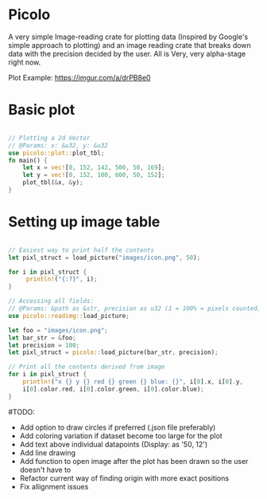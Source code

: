# Picolo
A very simple Image-reading crate for plotting data (Inspired by Google's simple approach to plotting) and an image reading crate that breaks down data with the precision decided by the user. All is Very, very alpha-stage right now.

Plot Example: https://imgur.com/a/drPB8e0

# Basic plot

```rust

// Plotting a 2d Vector
// @Params: x: &u32, y: &u32
use picolo::plot::plot_tbl;
fn main() {
    let x = vec![0, 152, 142, 500, 50, 169];
    let y = vec![0, 152, 100, 600, 50, 152];
    plot_tbl(&x, &y);
}
```

# Setting up image table

```rust

// Easiest way to print half the contents
let pixl_struct = load_picture("images/icon.png", 50);

for i in pixl_struct {
     println!("{:?}", i); 
}

// Accessing all fields:
// @Params: &path as &str, precision as u32 (1 = 100% = pixels counted, 2 = 50%, ...)  
use picolo::readimg::load_picture;

let foo = "images/icon.png"; 
let bar_str = &foo;
let precision = 100;
let pixl_struct = picolo::load_picture(bar_str, precision);

// Print all the contents derived from image
for i in pixl_struct {
    println!("x {} y {} red {} green {} blue: {}", i[0].x, i[0].y, 
    i[0].color.red, i[0].color.green, i[0].color.blue);
}

```

#TODO:
* Add option to draw circles if preferred (.json file preferably)
* Add coloring variation if dataset become too large for the plot
* Add text above individual datapoints (Display: as '50, 12')
* Add line drawing
* Add function to open image after the plot has been drawn so the user doesn't have to
* Refactor current way of finding origin with more exact positions
* Fix allignment issues
